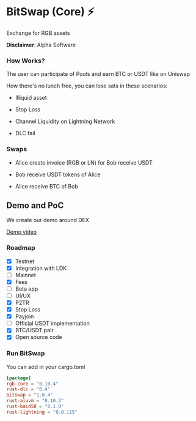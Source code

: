 # BitSwap (Core) ⚡

Exchange for RGB assets

**Disclaimer**: Alpha Software

### How Works?

The user can participate of Pools and earn BTC or USDT like on Uniswap

How there's no lunch free, you can lose sats in these scenarios:

- Illiquid asset

- Stop Loss

- Channel Liquidity on Lightning Network

- DLC fail

### Swaps

- Alice create invoice (RGB or LN) for Bob receive USDT

- Bob receive USDT tokens of Alice

- Alice receive BTC of Bob

## Demo and PoC

We create our demo around DEX

[Demo video](https://github.com/BitSwap-BiFi/Bitswap-PoC/)

### Roadmap

- [X] Testnet
- [x] Integration with LDK
- [ ] Mainnet
- [x] Fees
- [ ] Beta app
- [ ] UI/UX
- [x] P2TR
- [x] Stop Loss
- [x] Payjoin
- [ ] Official USDT implementation
- [X] BTC/USDT pair
- [x] Open source code

### Run BitSwap

You can add in your cargo.toml

```cargo.toml
[package]
rgb-core = "0.10.4"
rust-dlc = "0.4"
bitswap = "1.0.4"
rust-aluvm = "0.10.3"
rust-baid58 = "0.1.0"
rust-lightning = "0.0.115"

